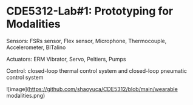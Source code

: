 # CDE5312-Lab#1: Prototyping for Modalities
Sensors: FSRs sensor, Flex sensor, Microphone, Thermocouple, Accelerometer, BITalino

Actuators: ERM Vibrator, Servo, Peltiers, Pumps

Control: closed-loop thermal control system and closed-loop pneumatic control system

![image](https://github.com/shaoyuca/CDE5312/blob/main/wearable modalities.png)
